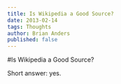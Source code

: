 ```yaml
---
title: Is Wikipedia a Good Source?
date: 2013-02-14
tags: Thoughts
author: Brian Anders
published: false
---
```


#Is Wikipedia a Good Source?

Short answer: yes.